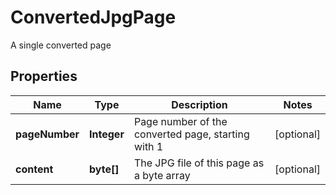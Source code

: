 

# ConvertedJpgPage

A single converted page

## Properties

| Name | Type | Description | Notes |
|------------ | ------------- | ------------- | -------------|
|**pageNumber** | **Integer** | Page number of the converted page, starting with 1 |  [optional] |
|**content** | **byte[]** | The JPG file of this page as a byte array |  [optional] |



